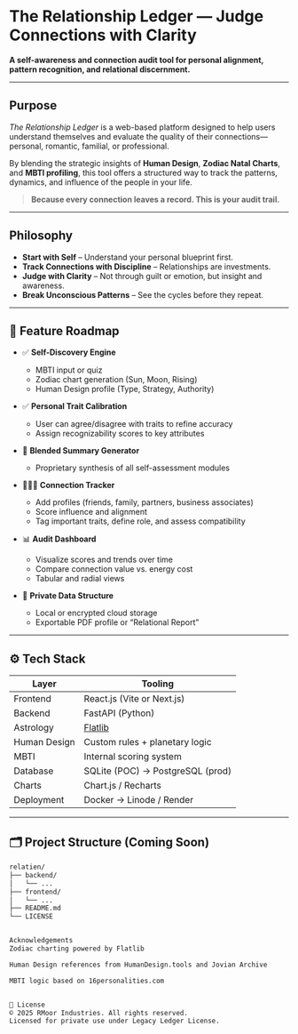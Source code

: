 # The Relationship Ledger — Judge Connections with Clarity

**A self-awareness and connection audit tool for personal alignment, pattern recognition, and relational discernment.**

---

## Purpose

_The Relationship Ledger_ is a web-based platform designed to help users understand themselves and evaluate the quality of their connections—personal, romantic, familial, or professional.

By blending the strategic insights of **Human Design**, **Zodiac Natal Charts**, and **MBTI profiling**, this tool offers a structured way to track the patterns, dynamics, and influence of the people in your life.

> **Because every connection leaves a record. This is your audit trail.**

---

## Philosophy

- **Start with Self** – Understand your personal blueprint first.
- **Track Connections with Discipline** – Relationships are investments.
- **Judge with Clarity** – Not through guilt or emotion, but insight and awareness.
- **Break Unconscious Patterns** – See the cycles before they repeat.

---

## 🔧 Feature Roadmap

- ✅ **Self-Discovery Engine**
  - MBTI input or quiz
  - Zodiac chart generation (Sun, Moon, Rising)
  - Human Design profile (Type, Strategy, Authority)

- ✅ **Personal Trait Calibration**
  - User can agree/disagree with traits to refine accuracy
  - Assign recognizability scores to key attributes

- 🔄 **Blended Summary Generator**
  - Proprietary synthesis of all self-assessment modules

- 🧑‍🤝‍🧑 **Connection Tracker**
  - Add profiles (friends, family, partners, business associates)
  - Score influence and alignment
  - Tag important traits, define role, and assess compatibility

- 📊 **Audit Dashboard**
  - Visualize scores and trends over time
  - Compare connection value vs. energy cost
  - Tabular and radial views

- 🔐 **Private Data Structure**
  - Local or encrypted cloud storage
  - Exportable PDF profile or “Relational Report”

---

## ⚙️ Tech Stack

| Layer        | Tooling                        |
|--------------|---------------------------------|
| Frontend     | React.js (Vite or Next.js)     |
| Backend      | FastAPI (Python)               |
| Astrology    | [Flatlib](https://github.com/flatangle/flatlib) |
| Human Design | Custom rules + planetary logic |
| MBTI         | Internal scoring system        |
| Database     | SQLite (POC) → PostgreSQL (prod)|
| Charts       | Chart.js / Recharts            |
| Deployment   | Docker → Linode / Render       |

---

## 🗂️ Project Structure (Coming Soon)

```bash
relatien/
├── backend/
│   └── ...
├── frontend/
│   └── ...
├── README.md
└── LICENSE


Acknowledgements
Zodiac charting powered by Flatlib

Human Design references from HumanDesign.tools and Jovian Archive

MBTI logic based on 16personalities.com


📜 License
© 2025 RMoor Industries. All rights reserved.
Licensed for private use under Legacy Ledger License.